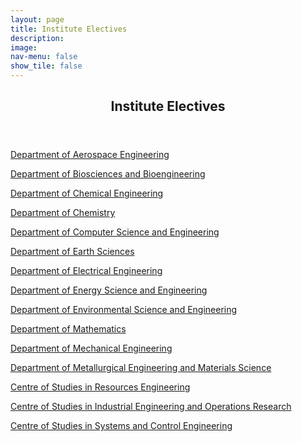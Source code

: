 ```yaml
---
layout: page
title: Institute Electives
description: 
image: 
nav-menu: false
show_tile: false
---
```


<!-- Main -->
<div id="main" class="alt">

<!-- One -->
<section id="one">
	<div class="inner">
		<header class="major">
			<h2>Institute Electives</h2>
		</header>

<!-- Content -->
		
<p><a href="ie/ae.html">Department of Aerospace Engineering</a></p>
		
<p><a href="ie/bb.html">Department of Biosciences and Bioengineering</a></p>
		
<p><a href="ie/cl.html">Department of Chemical Engineering</a></p>
		
<p><a href="ie/ch.html">Department of Chemistry</a></p>
		
<p><a href="ie/cs.html">Department of Computer Science and Engineering</a></p>
		
<p><a href="ie/gp.html">Department of Earth Sciences</a></p>

<p><a href="ie/ee.html">Department of Electrical Engineering</a></p>
		
<p><a href="ie/en.html">Department of Energy Science and Engineering</a></p>
		
<p><a href="ie/es.html">Department of Environmental Science and Engineering</a></p>
		
<p><a href="ie/ma.html">Department of Mathematics</a></p>
		
<p><a href="ie/me.html">Department of Mechanical Engineering</a></p>
		
<p><a href="ie/mm.html">Department of Metallurgical Engineering and Materials Science</a></p>
		
<p><a href="ie/gnr.html">Centre of Studies in Resources Engineering</a></p>
		
<p><a href="ie/ie.html">Centre of Studies in Industrial Engineering and Operations Research</a></p>
		
<p><a href="ie/sc.html">Centre of Studies in Systems and Control Engineering</a></p>
